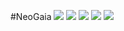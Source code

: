 #NeoGaia
![](https://dl.dropboxusercontent.com/s/ukl1t9u3znrdajq/150604_NEOGAIA-03.png?dl=0)
![](https://dl.dropboxusercontent.com/s/g3mafi1de0ettgd/150604_NEOGAIA-04.png?dl=0)
![](https://dl.dropboxusercontent.com/s/qjbnjkyd7y0h93a/150604_NEOGAIA-05.png?dl=0)
![](https://dl.dropboxusercontent.com/s/n8auarhv6kkjfld/150604_NEOGAIA-06.png?dl=0)
![](https://dl.dropboxusercontent.com/s/nrsr65a712u44n8/150604_NEOGAIA-07.png?dl=0)
